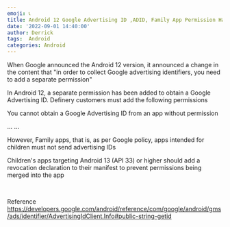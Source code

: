 ```yaml
---
emoji: 📞 
title: Android 12 Google Advertising ID ,ADID, Family App Permission Handling
date: '2022-09-01 14:40:00'
author: Derrick
tags:  Android
categories: Android
---
```


When Google announced the Android 12 version, it announced a change in the content that "in order to collect Google advertising identifiers, you need to add a separate permission"

In Android 12, a separate permission has been added to obtain a Google Advertising ID. Definery customers must add the following permissions

You cannot obtain a Google Advertising ID from an app without permission


  <manifest>
  ...
      <uses-permission android:name="com.google.android.gms.permission.AD_ID" /> 
  ...
  </manifest>
 





However, Family apps, that is, as per Google policy, apps intended for children must not send advertising IDs

Children's apps targeting Android 13 (API 33) or higher should add a revocation declaration to their manifest to prevent permissions being merged into the app



  <uses-permission android:name="com.google.android.gms.permission.AD_ID"
  tools:node="remove"/>
   

Reference 
https://developers.google.com/android/reference/com/google/android/gms/ads/identifier/AdvertisingIdClient.Info#public-string-getid
